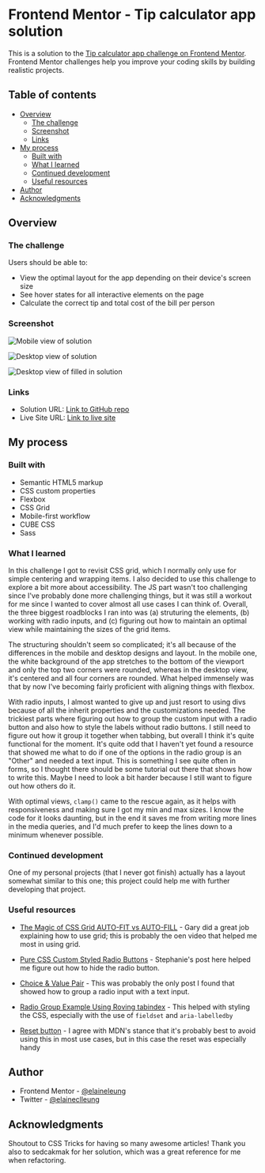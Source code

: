 # Frontend Mentor - Tip calculator app solution

This is a solution to the [Tip calculator app challenge on Frontend Mentor](https://www.frontendmentor.io/challenges/tip-calculator-app-ugJNGbJUX). Frontend Mentor challenges help you improve your coding skills by building realistic projects.

## Table of contents

- [Overview](#overview)
  - [The challenge](#the-challenge)
  - [Screenshot](#screenshot)
  - [Links](#links)
- [My process](#my-process)
  - [Built with](#built-with)
  - [What I learned](#what-i-learned)
  - [Continued development](#continued-development)
  - [Useful resources](#useful-resources)
- [Author](#author)
- [Acknowledgments](#acknowledgments)


## Overview

### The challenge

Users should be able to:

- View the optimal layout for the app depending on their device's screen size
- See hover states for all interactive elements on the page
- Calculate the correct tip and total cost of the bill per person

### Screenshot

![Mobile view of solution](./design/mobile.png)

![Desktop view of solution](./design/desktop.png)

![Desktop view of filled in solution](./design/desktop-completed.png)

### Links

- Solution URL: [Link to GitHub repo](https://github.com/elaineleung/frontendmentor/tree/main/tipcalculatorapp/)
- Live Site URL: [Link to live site](https://elaineleung.github.io/frontendmentor/tipcalculatorapp/)

## My process

### Built with

- Semantic HTML5 markup
- CSS custom properties
- Flexbox
- CSS Grid
- Mobile-first workflow
- CUBE CSS
- Sass

### What I learned

In this challenge I got to revisit CSS grid, which I normally only use for simple centering and wrapping items. I also decided to use this challenge to explore a bit more about accessibility. The JS part wasn't too challenging since I've probably done more challenging things, but it was still a workout for me since I wanted to cover almost all use cases I can think of. Overall, the three biggest roadblocks I ran into was (a) struturing the elements, (b) working with radio inputs, and (c) figuring out how to maintain an optimal view while maintaining the sizes of the grid items. 

The structuring shouldn't seem so complicated; it's all because of the differences in the mobile and desktop designs and layout. In the mobile one, the white background of the app stretches to the bottom of the viewport and only the top two corners were rounded, whereas in the desktop view, it's centered and all four corners are rounded. What helped immensely was that by now I've becoming fairly proficient with aligning things with flexbox. 

With radio inputs, I almost wanted to give up and just resort to using divs because of all the inherit properties and the customizations needed. The trickiest parts where figuring out how to group the custom input with a radio button and also how to style the labels without radio buttons. I still need to figure out how it group it together when tabbing, but overall I think it's quite functional for the moment. It's quite odd that I haven't yet found a resource that showed me what to do if one of the options in the radio group is an "Other" and needed a text input. This is something I see quite often in forms, so I thought there should be some tutorial out there that shows how to write this. Maybe I need to look a bit harder because I still want to figure out how others do it.

With optimal views, `clamp()` came to the rescue again, as it helps with responsiveness and making sure I got my min and max sizes. I know the code for it looks daunting, but in the end it saves me from writing more lines in the media queries, and I'd much prefer to keep the lines down to a minimum whenever possible. 

### Continued development

One of my personal projects (that I never got finish) actually has a layout somewhat similar to this one; this project could help me with further developing that project.

### Useful resources

- [The Magic of CSS Grid AUTO-FIT vs AUTO-FILL](https://www.youtube.com/watch?v=qII5BueXWD4) - Gary did a great job explaining how to use grid; this is probably the oen video that helped me most in using grid.

- [Pure CSS Custom Styled Radio Buttons](https://moderncss.dev/pure-css-custom-styled-radio-buttons/) - Stephanie's post here helped me figure out how to hide the radio button.

- [Choice & Value Pair](https://css-tricks.com/choice-value-pair/) - This was probably the only post I found that showed how to group a radio input with a text input.

- [Radio Group Example Using Roving tabindex](https://w3c.github.io/aria-practices/examples/radio/radio.html) - This helped with styling the CSS, especially with the use of `fieldset` and `aria-labelledby`

- [Reset button](https://developer.mozilla.org/en-US/docs/Web/HTML/Element/input/reset) - I agree with MDN's stance that it's probably best to avoid using this in most use cases, but in this case the reset was especially handy

## Author

- Frontend Mentor - [@elaineleung](https://www.frontendmentor.io/profile/elaineleung)
- Twitter - [@elaineclleung](https://twitter.com/elaineclleung)

## Acknowledgments

Shoutout to CSS Tricks for having so many awesome articles! Thank you also to sedcakmak for her solution, which was a great reference for me when refactoring.